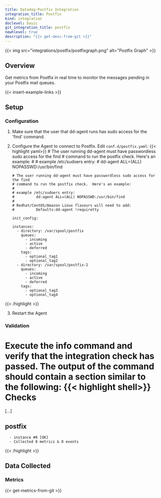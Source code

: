 ```yaml
---
title: Datadog-Postfix Integration
integration_title: Postfix
kind: integration
doclevel: basic
git_integration_title: postfix
newhlevel: true
description: "{{< get-desc-from-git >}}"
---
```


{{< img src="integrations/postfix/postfixgraph.png" alt="Postfix Graph" >}}

## Overview

Get metrics from Postfix in real time to monitor the messages pending in your Postfix mail queues.

{{< insert-example-links >}}

## Setup
### Configuration

1.  Make sure that the user that dd-agent runs has sudo access for the 'find' command.
2.  Configure the Agent to connect to Postfix. Edit `conf.d/postfix.yaml`:
{{< highlight yaml>}}
        # The user running dd-agent must have passwordless sudo access for the find
        # command to run the postfix check.  Here's an example:
        #
        # example /etc/sudoers entry:
        #          dd-agent ALL=(ALL) NOPASSWD:/usr/bin/find

        # The user running dd-agent must have passwordless sudo access for the find
        # command to run the postfix check.  Here's an example:
        #
        # example /etc/sudoers entry:
        #          dd-agent ALL=(ALL) NOPASSWD:/usr/bin/find
        #
        # Redhat/CentOS/Amazon Linux flavours will need to add:
        #          Defaults:dd-agent !requiretty

        init_config:

        instances:
          - directory: /var/spool/postfix
            queues:
              - incoming
              - active
              - deferred
            tags:
              - optional_tag1
              - optional_tag2
          - directory: /var/spool/postfix-2
            queues:
              - incoming
              - active
              - deferred
            tags:
              - optional_tag3
              - optional_tag4
{{< /highlight >}}

3.  Restart the Agent

### Validation

Execute the info command and verify that the integration check has passed. The output of the command should contain a section similar to the following:
{{< highlight shell>}}
Checks
======

  [...]

  postfix
  -------
      - instance #0 [OK]
      - Collected 8 metrics & 0 events
{{< /highlight >}}

## Data Collected
### Metrics

{{< get-metrics-from-git >}}
